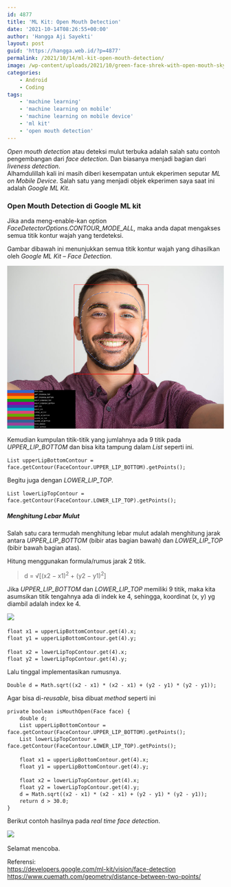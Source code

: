 ```yaml
---
id: 4877
title: 'ML Kit: Open Mouth Detection'
date: '2021-10-14T08:26:55+00:00'
author: 'Hangga Aji Sayekti'
layout: post
guid: 'https://hangga.web.id/?p=4877'
permalink: /2021/10/14/ml-kit-open-mouth-detection/
image: /wp-content/uploads/2021/10/green-face-shrek-with-open-mouth-sky-background-shrek-889x500.jpg
categories:
    - Android
    - Coding
tags:
    - 'machine learning'
    - 'machine learning on mobile'
    - 'machine learning on mobile device'
    - 'ml kit'
    - 'open mouth detection'
---
```


*Open mouth detection* atau deteksi mulut terbuka adalah salah satu contoh pengembangan dari *face detection*. Dan biasanya menjadi bagian dari *liveness detection*.  
Alhamdulillah kali ini masih diberi kesempatan untuk ekperimen seputar *ML on Mobile Device*. Salah satu yang menjadi objek ekperimen saya saat ini adalah *Google ML Kit*.

### Open Mouth Detection di Google ML kit

Jika anda meng-enable-kan option *FaceDetectorOptions.CONTOUR\_MODE\_ALL,* maka anda dapat mengakses semua titik kontur wajah yang terdeteksi.

Gambar dibawah ini menunjukkan semua titik kontur wajah yang dihasilkan oleh *Google ML Kit – Face Detection.*

![](https://raw.githubusercontent.com/hangga/hangga.github.io/main/images/face_contours-800.png)

Kemudian kumpulan titik-titik yang jumlahnya ada 9 titik pada *UPPER\_LIP\_BOTTOM* dan bisa kita tampung dalam *List* seperti ini.

```
List upperLipBottomContour = face.getContour(FaceContour.UPPER_LIP_BOTTOM).getPoints();
```

Begitu juga dengan *LOWER\_LIP\_TOP*.

```
List lowerLipTopContour = face.getContour(FaceContour.LOWER_LIP_TOP).getPoints();
```

##### Menghitung Lebar Mulut

Salah satu cara termudah menghitung lebar mulut adalah menghitung jarak antara *UPPER\_LIP\_BOTTOM* (bibir atas bagian bawah) dan *LOWER\_LIP\_TOP* (bibir bawah bagian atas).

Hitung menggunakan formula/rumus jarak 2 titik.

> d = √\[(x2 − x1)<sup>2</sup> + (y2 − y1)<sup>2</sup>\]

Jika *UPPER\_LIP\_BOTTOM* dan *LOWER\_LIP\_TOP* memiliki 9 titik, maka kita asumsikan titik tengahnya ada di indek ke 4, sehingga, koordinat (x, y) yg diambil adalah index ke 4.

![](https://hangga.web.id/wp-content/uploads/2021/10/Screen-Shot-2021-10-14-at-15.39.29-700x354.png)

```
float x1 = upperLipBottomContour.get(4).x;
float y1 = upperLipBottomContour.get(4).y;

float x2 = lowerLipTopContour.get(4).x;
float y2 = lowerLipTopContour.get(4).y;
```

Lalu tinggal implementasikan rumusnya.

```
Double d = Math.sqrt((x2 - x1) * (x2 - x1) + (y2 - y1) * (y2 - y1));
```

Agar bisa di-*reusable*, bisa dibuat *method* seperti ini

```
private boolean isMouthOpen(Face face) {
	double d;
    List upperLipBottomContour = face.getContour(FaceContour.UPPER_LIP_BOTTOM).getPoints();
    List lowerLipTopContour = face.getContour(FaceContour.LOWER_LIP_TOP).getPoints();
        
    float x1 = upperLipBottomContour.get(4).x;
    float y1 = upperLipBottomContour.get(4).y;
        
    float x2 = lowerLipTopContour.get(4).x;
    float y2 = lowerLipTopContour.get(4).y;
    d = Math.sqrt((x2 - x1) * (x2 - x1) + (y2 - y1) * (y2 - y1));
    return d > 30.0;
}
```

Berikut contoh hasilnya pada *real time face detection*.

![](https://hangga.github.io/images/about/liveness-new.gif)

Selamat mencoba.

Referensi:  
<https://developers.google.com/ml-kit/vision/face-detection>  
<https://www.cuemath.com/geometry/distance-between-two-points/>